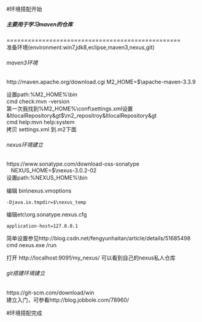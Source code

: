 #环境搭配开始
<h5>主要用于学习maven的仓库</h5>
=================================================
<div>
<span>准备环境(environment:win7,jdk8,eclipse,maven3,nexus,git)</span>

<h6>maven3环境</h6>http://maven.apache.org/download.cgi
M2_HOME=$\apache-maven-3.3.9<br/>

设置path:%M2_HOME%\bin<br/>
cmd check:mvn -version<br/>
<span>第一次我找到%M2_HOME%\conf\settings.xml设置&ltlocalRepository&gt$\m2_repositroy&ltlocalRepository&gt</span><br/>
cmd help:mvn help:system<br/>
拷贝 settings.xml 到.m2下面<br/>

<h6>nexus环境建立</h6>https://www.sonatype.com/download-oss-sonatype<br/>
&nbsp;&nbsp;
NEXUS_HOME=$\nexus-3.0.2-02<br/>
设置path:%NEXUS_HOME%\bin<br/>

编辑 bin\nexus.vmoptions <br/>
```-Dkaraf.data=$\nexus_data
-Djava.io.tmpdir=$\nexus_temp
```
编辑etc\org.sonatype.nexus.cfg <br/>
```application-port=9091
application-host=127.0.0.1
```

简单设置参见http://blog.csdn.net/fengyunhaitan/article/details/51685498<br/>
cmd nexus.exe /run<br/>

打开 http://localhost:9091/my_nexus/ 可以看到自己的nexus私人仓库
</div>

<h6>git搭建环境建立</h6>https://git-scm.com/download/win<br/>
建立入门，可参看http://blog.jobbole.com/78960/

#环境搭配完成

